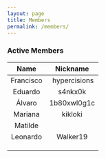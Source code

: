 ```yaml
---
layout: page
title: Members
permalink: /members/
---
```


### Active Members

| **Name** | **Nickname** |
|:---:|:---:|
| Francisco | &nbsp;hypercisions |
| Eduardo | s4nkx0k |
| Álvaro | 1b80xwl0g1c |
| Mariana | kikloki |
| Matilde |  |
| Leonardo | Walker19 |
|  |  |
|  |  |
|  |  |
